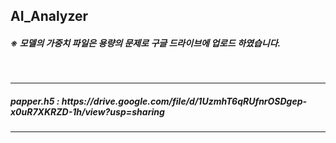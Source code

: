 ## AI_Analyzer
<h5>※ 모델의 가중치 파일은 용량의 문제로 구글 드라이브에 업로드 하였습니다.</h5><br>
<hr>
<h5>papper.h5 : https://drive.google.com/file/d/1UzmhT6qRUfnrOSDgep-x0uR7XKRZD-1h/view?usp=sharing</h5>
<hr>
